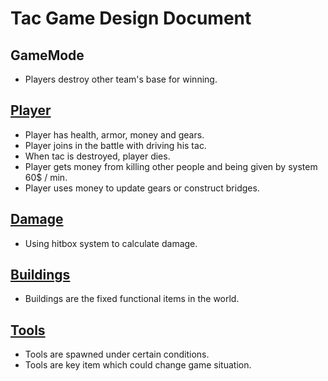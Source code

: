 # Tac Game Design Document
## GameMode
- Players destroy other team's base for winning.

## [Player](https://github.com/Trevor802/Tac/blob/master/GameDesignDocument/Player.md)
- Player has health, armor, money and gears.
- Player joins in the battle with driving his tac.
- When tac is destroyed, player dies.
- Player gets money from killing other people and being given by system 60$ / min.
- Player uses money to update gears or construct bridges.

## [Damage](https://github.com/Trevor802/Tac/blob/master/GameDesignDocument/Damage.md)
- Using hitbox system to calculate damage.

## [Buildings](https://github.com/Trevor802/Tac/blob/master/GameDesignDocument/Buildings.md)
- Buildings are the fixed functional items in the world.

## [Tools](https://github.com/Trevor802/Tac/blob/master/GameDesignDocument/Tools.md)
- Tools are spawned under certain conditions.
- Tools are key item which could change game situation.
